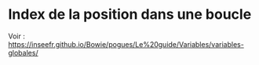 # Index de la position dans une boucle


Voir : https://inseefr.github.io/Bowie/pogues/Le%20guide/Variables/variables-globales/
